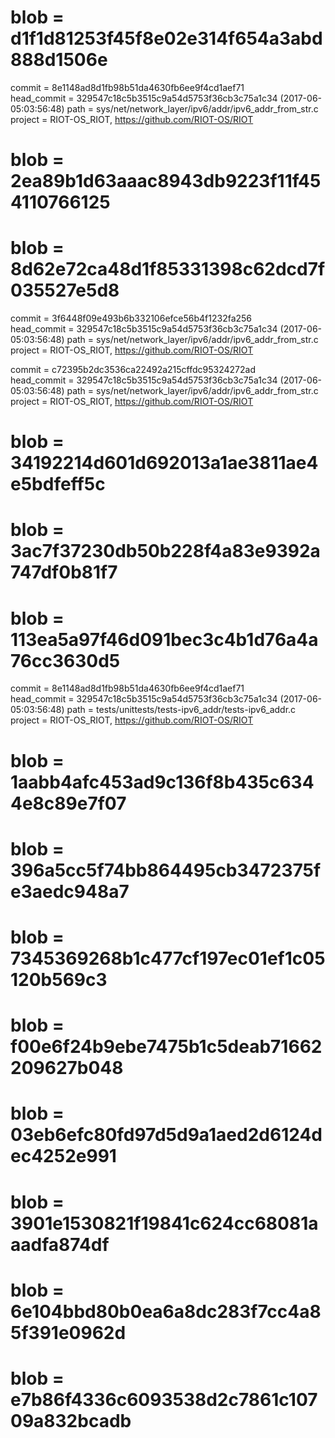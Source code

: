 # blob = d1f1d81253f45f8e02e314f654a3abd888d1506e
commit = 8e1148ad8d1fb98b51da4630fb6ee9f4cd1aef71  
head_commit = 329547c18c5b3515c9a54d5753f36cb3c75a1c34 (2017-06-05:03:56:48) 
path = sys/net/network_layer/ipv6/addr/ipv6_addr_from_str.c  
project = RIOT-OS_RIOT, https://github.com/RIOT-OS/RIOT  

# blob = 2ea89b1d63aaac8943db9223f11f454110766125
# blob = 8d62e72ca48d1f85331398c62dcd7f035527e5d8
commit = 3f6448f09e493b6b332106efce56b4f1232fa256  
head_commit = 329547c18c5b3515c9a54d5753f36cb3c75a1c34 (2017-06-05:03:56:48) 
path = sys/net/network_layer/ipv6/addr/ipv6_addr_from_str.c  
project = RIOT-OS_RIOT, https://github.com/RIOT-OS/RIOT  

commit = c72395b2dc3536ca22492a215cffdc95324272ad  
head_commit = 329547c18c5b3515c9a54d5753f36cb3c75a1c34 (2017-06-05:03:56:48) 
path = sys/net/network_layer/ipv6/addr/ipv6_addr_from_str.c  
project = RIOT-OS_RIOT, https://github.com/RIOT-OS/RIOT  

# blob = 34192214d601d692013a1ae3811ae4e5bdfeff5c
# blob = 3ac7f37230db50b228f4a83e9392a747df0b81f7
# blob = 113ea5a97f46d091bec3c4b1d76a4a76cc3630d5
commit = 8e1148ad8d1fb98b51da4630fb6ee9f4cd1aef71  
head_commit = 329547c18c5b3515c9a54d5753f36cb3c75a1c34 (2017-06-05:03:56:48) 
path = tests/unittests/tests-ipv6_addr/tests-ipv6_addr.c  
project = RIOT-OS_RIOT, https://github.com/RIOT-OS/RIOT  

# blob = 1aabb4afc453ad9c136f8b435c6344e8c89e7f07
# blob = 396a5cc5f74bb864495cb3472375fe3aedc948a7
# blob = 7345369268b1c477cf197ec01ef1c05120b569c3
# blob = f00e6f24b9ebe7475b1c5deab71662209627b048
# blob = 03eb6efc80fd97d5d9a1aed2d6124dec4252e991
# blob = 3901e1530821f19841c624cc68081aaadfa874df
# blob = 6e104bbd80b0ea6a8dc283f7cc4a85f391e0962d
# blob = e7b86f4336c6093538d2c7861c10709a832bcadb
